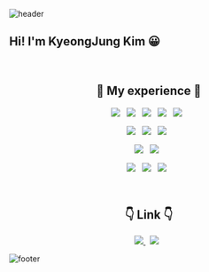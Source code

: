 ![header](https://capsule-render.vercel.app/api?type=waving&color=timeAuto&height=100&section=header)

<h2>Hi! I'm KyeongJung Kim 😀</h2><br>

<h2 align="center">🔨 My experience 🔨</h2>
<p align="center">
    <img src="https://img.shields.io/badge/HTML5-E34F26?style=plastic&logo=HTML5&logoColor=white"/> &nbsp
    <img src="https://img.shields.io/badge/CSS3-1572B6?style=plastic&logo=CSS3&logoColor=white"/> &nbsp
    <img src="https://img.shields.io/badge/JavaScript-F7DF1E?style=plastic&logo=JavaScript&logoColor=white"/> &nbsp
    <img src="https://img.shields.io/badge/Java-007396?style=plastic&logo=JavaScript&logoColor=white"/> &nbsp
    <img src="https://img.shields.io/badge/Python-3776AB?style=plastic&logo=Python&logoColor=white"/> &nbsp
</p>
<p align="center">
    <img src="https://img.shields.io/badge/SpringBoot-6DB33F?style=plastic&logo=SpringBoot&logoColor=white"/> &nbsp
    <img src="https://img.shields.io/badge/Django-092E20?style=plastic&logo=Django&logoColor=white"/> &nbsp
    <img src="https://img.shields.io/badge/Flask-000000?style=plastic&logo=Flask&logoColor=white"/> &nbsp
</p>
<p align="center">
    <img src="https://img.shields.io/badge/MongoDB-47A248?style=plastic&logo=MongoDB&logoColor=white"/> &nbsp 
    <img src="https://img.shields.io/badge/Oracle-F80000?style=plastic&logo=Oracle&logoColor=white"/> &nbsp
</p>
<p align="center">
    <img src="https://img.shields.io/badge/Git-F05032?style=plastic&logo=Git&logoColor=white"/> &nbsp
    <img src="https://img.shields.io/badge/GitHub-181717?style=plastic&logo=GitHub&logoColor=white"/> &nbsp
    <img src="https://img.shields.io/badge/Amazon AWS-232F3E?style=plastic&logo=Amazon%20AWS&logoColor=white"/> &nbsp
</p>
<br>
<h2 align="center">👇 Link 👇 </h2>
<p align="center">
    <a href="https://velog.io/@rudwnd33"><img src="https://img.shields.io/badge/TIL in Velog-20c997?style=plastic&logo=Vimeo&logoColor=white"/> </a> &nbsp
    <a href="https://kimkj-blog.notion.site/Jung-log-68eaf5d900634eac8c646d2b078a2a44"><img src="https://img.shields.io/badge/Notion-000000?style=plastic&logo=Notion&logoColor=white"/></a> &nbsp
</p>

![footer](https://capsule-render.vercel.app/api?type=waving&color=timeAuto&height=100&section=footer)
